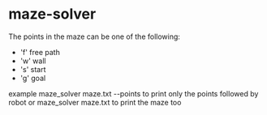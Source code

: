 maze-solver
============

The points in the maze can be one of the following:
- 'f' free path
- 'w' wall
- 's' start
- 'g' goal

example 
maze_solver maze.txt --points
to print only the points followed by robot
or
maze_solver maze.txt
to print the maze too 
